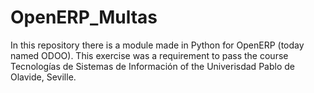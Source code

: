 # OpenERP_Multas

In this repository there is a module made in Python for OpenERP (today named ODOO). 
This exercise was a requirement to pass the course Tecnologías de Sistemas de Información of the Univerisdad Pablo de Olavide, Seville.
